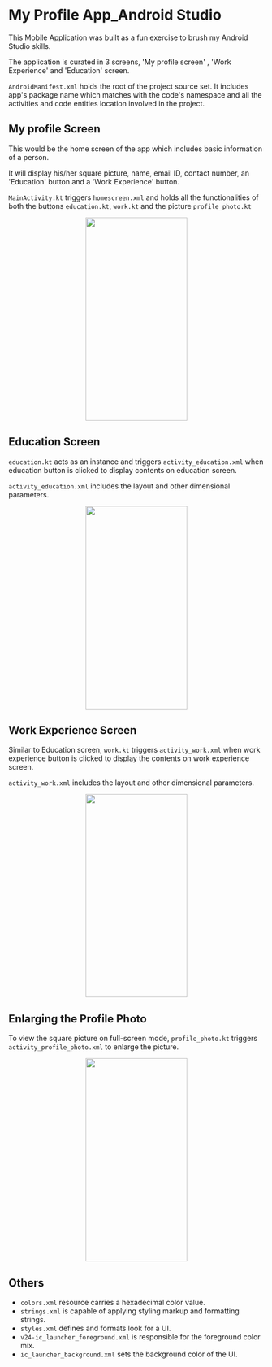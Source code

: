 # My Profile App_Android Studio

This Mobile Application was built as a fun exercise to brush my Android Studio skills.

The application is curated in 3 screens, 'My profile screen' , 'Work Experience' and 'Education' screen.

`AndroidManifest.xml` holds the root of the project source set. It includes app's package name which matches with the code's namespace and all the activities and code entities location involved in the project.

## My profile Screen
This would be the home screen of the app which includes basic information of a person. 

It will display his/her square picture, name, email ID, contact number, an 'Education' button and a 'Work Experience' button. 

`MainActivity.kt` triggers `homescreen.xml` and holds all the functionalities of both the buttons `education.kt`, `work.kt` and the picture `profile_photo.kt`



<p align="center">
<img src="https://user-images.githubusercontent.com/42372406/87569610-014f3500-c6e5-11ea-803d-b3f353a5b047.jpeg" width="200" height="400">
</p>


## Education Screen
`education.kt` acts as an instance and triggers `activity_education.xml` when education button is clicked to display contents on education screen.

`activity_education.xml` includes the layout and other dimensional parameters.


<p align="center">
<img src="https://user-images.githubusercontent.com/42372406/87572530-51c89180-c6e9-11ea-87dc-9a4e2bd32ca5.jpeg" width="200" height="400">
</p>

## Work Experience Screen
Similar to Education screen, `work.kt` triggers `activity_work.xml` when work experience button is clicked to display the contents on work experience screen.

`activity_work.xml` includes the layout and other dimensional parameters.



<p align="center">
<img src="https://user-images.githubusercontent.com/42372406/87572881-ca2f5280-c6e9-11ea-98bb-894372c89ad2.jpeg" width="200" height="400">
</p>

## Enlarging the Profile Photo
To view the square picture on full-screen mode, `profile_photo.kt` triggers `activity_profile_photo.xml` to enlarge the picture.


<p align="center">
<img src="https://user-images.githubusercontent.com/42372406/87573282-4de93f00-c6ea-11ea-9758-f9532fb3fb75.jpeg" width="200" height="400">
</p>

## Others
- `colors.xml` resource carries a hexadecimal color value.
- `strings.xml` is capable of applying styling markup and formatting strings.
- `styles.xml` defines and formats look for a UI.
- `v24-ic_launcher_foreground.xml` is responsible for the foreground color mix.
- `ic_launcher_background.xml` sets the background color of the UI.

